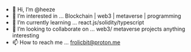 - 👋 Hi, I’m @heeze
- 👀 I’m interested in ... Blockchain | web3 | metaverse | programming
- 🌱 I’m currently learning ... react.js/solidity/typescript
- 💞️ I’m looking to collaborate on ... web3/ metaverse projects anything interesting
- 📫 How to reach me ... frolicbit@proton.me

<!---
heeze is a ✨ special ✨ repository because its `README.md` (this file) appears on your GitHub profile.
You can click the Preview link to take a look at your changes.
--->
